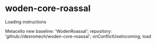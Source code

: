 # woden-core-roassal
Loading instructions

Metacello new
   baseline: 'WodenRoassal';
   repository: 'github://desromech/woden-core-roassal';
   onConflictUseIncoming;
   load
